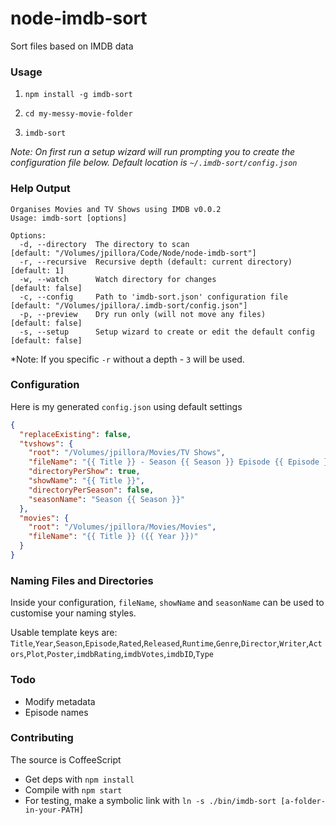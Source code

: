 node-imdb-sort
==============

Sort files based on IMDB data

### Usage

1. `npm install -g imdb-sort`

2. `cd my-messy-movie-folder`

3. `imdb-sort`

*Note: On first run a setup wizard will run prompting you to create the configuration file below. Default location is `~/.imdb-sort/config.json`*

### Help Output

```
Organises Movies and TV Shows using IMDB v0.0.2
Usage: imdb-sort [options]

Options:
  -d, --directory  The directory to scan                              [default: "/Volumes/jpillora/Code/Node/node-imdb-sort"]
  -r, --recursive  Recursive depth (default: current directory)       [default: 1]
  -w, --watch      Watch directory for changes                        [default: false]
  -c, --config     Path to 'imdb-sort.json' configuration file        [default: "/Volumes/jpillora/.imdb-sort/config.json"]
  -p, --preview    Dry run only (will not move any files)             [default: false]
  -s, --setup      Setup wizard to create or edit the default config  [default: false]
```

*Note: If you specific `-r` without a depth - `3` will be used.

### Configuration

Here is my generated `config.json` using default settings

``` json
{
  "replaceExisting": false,
  "tvshows": {
    "root": "/Volumes/jpillora/Movies/TV Shows",
    "fileName": "{{ Title }} - Season {{ Season }} Episode {{ Episode }}",
    "directoryPerShow": true,
    "showName": "{{ Title }}",
    "directoryPerSeason": false,
    "seasonName": "Season {{ Season }}"
  },
  "movies": {
    "root": "/Volumes/jpillora/Movies/Movies",
    "fileName": "{{ Title }} ({{ Year }})"
  }
}
```

### Naming Files and Directories

Inside your configuration, `fileName`, `showName` and `seasonName` can be used to customise your naming styles.

Usable template keys are: `Title`,`Year`,`Season`,`Episode`,`Rated`,`Released`,`Runtime`,`Genre`,`Director`,`Writer`,`Actors`,`Plot`,`Poster`,`imdbRating`,`imdbVotes`,`imdbID`,`Type`

### Todo

* Modify metadata
* Episode names

### Contributing

The source is CoffeeScript
* Get deps with `npm install`
* Compile with `npm start`
* For testing, make a symbolic link with `ln -s ./bin/imdb-sort [a-folder-in-your-PATH]`

